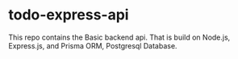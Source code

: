 # todo-express-api
This repo contains the Basic backend api. That is build on Node.js, Express.js, and Prisma ORM, Postgresql Database.
